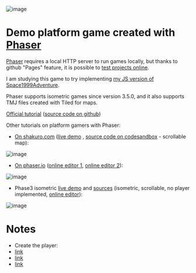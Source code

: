 ![image](https://user-images.githubusercontent.com/1620953/201653714-5101fdfb-0efb-49d5-b4bf-64b1434a36c2.png)


# Demo platform game created with [Phaser](https://phaser.io/download)

[Phaser](https://phaser.io/download) requires a local HTTP server to run games locally, but thanks to github "Pages" feature, it is possible to [test projects online](https://jumpjack.github.io/phaser3-platform-demo/).

I am studying this game to try implementing [my JS version  of Space1999Adventure](https://github.com/jumpjack/Space1999Adventure).

Phaser supports isometric games since version 3.5.0, and it also supports TMJ files created with Tiled for maps.

[Official tutorial](https://stackabuse.com/phaser-3-and-tiled-building-a-platformer/) ([source code on github](https://github.com/StackAbuse/creating-a-platformer-with-phaser-3))

Other tutorials on platform gamers with Phaser:
- [On shakuro.com](https://shakuro.com/blog/phaser-js-a-step-by-step-tutorial-on-making-a-phaser-3-game#part-5) ([live demo](https://kingdom-knight.netlify.app/) , [source code on codesandbox](https://codesandbox.io/s/webgl-phaser3-typescript-2mnbt-2mnbt) - scrollable map):

![image](https://user-images.githubusercontent.com/1620953/201653416-4b9cf166-21ea-4ad0-97cf-54b3c2f49354.png)

- [On phaser.io](http://phaser.io/tutorials/making-your-first-phaser-3-game/part7)  ([online editor 1](http://phaser.io/sandbox/edit/3), [online editor 2](https://labs.phaser.io/edit.html?src=src/games/firstgame/part7.js)):

![image](https://user-images.githubusercontent.com/1620953/201659741-4784e1d5-52b8-46a3-99c6-174f250f6886.png)

- Phase3 isometric [live demo](http://labs.phaser.io/view.html?src=src\tilemap\isometric\isometric%20test.js) and [sources](https://github.com/photonstorm/phaser3-examples/blob/master/public/src/tilemap/isometric/isometric%20test.js) (isometric, scrollable, no player implemented, [online editor](http://labs.phaser.io/edit.html?src=src\tilemap\isometric\isometric%20test.js)):

![image](https://user-images.githubusercontent.com/1620953/201660182-905101c8-0f5e-4a2a-8f4f-66859573fe39.png)


# Notes

- Create the player:
- [link](https://stackabuse.com/phaser-3-and-tiled-building-a-platformer/)
- [link](https://github.com/EvanBacon/expo-phaser-isometric/blob/master/game/dude.js)
- [link](http://phaser.io/tutorials/making-your-first-phaser-3-game/part5)


